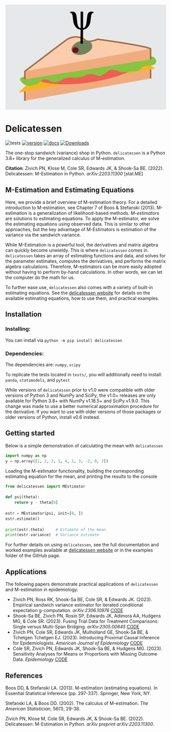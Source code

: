 ![delicatessen](docs/images/delicatessen_header.png)

# Delicatessen

![tests](https://github.com/pzivich/Delicatessen/actions/workflows/python-package.yml/badge.svg)
[![version](https://badge.fury.io/py/delicatessen.svg)](https://badge.fury.io/py/delicatessen)
[![docs](https://readthedocs.org/projects/deli/badge/?version=latest)](https://deli.readthedocs.io/en/latest/?badge=latest)
[![Downloads](https://pepy.tech/badge/delicatessen/month)](https://pepy.tech/project/delicatessen)

The one-stop sandwich (variance) shop in Python. `delicatessen` is a Python 3.8+ library for the generalized calculus
of M-estimation.

**Citation**: Zivich PN, Klose M, Cole SR, Edwards JK, & Shook-Sa BE. (2022). Delicatessen: M-Estimation in Python.
*arXiv:2203.11300* [stat.ME]


## M-Estimation and Estimating Equations

Here, we provide a brief overview of M-estimation theory. For a detailed introduction to M-estimation, see Chapter 7 of
Boos & Stefanski (2013). M-estimation is a generalization of likelihood-based methods. *M-estimators* are solutions to
estimating equations. To apply the M-estimator, we solve the estimating equations using observed data. This is similar
to other approaches, but the key advantage of M-Estimators is estimation of the variance via the sandwich variance.

While M-Estimation is a powerful tool, the derivatives and matrix algebra can quickly become unwieldy. This is where 
`delicatessen` comes in. `delicatessen` takes an array of estimating functions and data, and solves for the parameter
estimates, computes the derivatives, and performs the matrix algebra calculations. Therefore, M-estimators can be more
easily adopted without having to perform by-hand calculations. In other words, we can let the computer do the math for
us.

To further ease use, `delicatessen` also comes with a variety of built-in estimating equations. See
the [delicatessen website](https://deli.readthedocs.io/en/latest/) for details on the available estimating equations,
how to use them, and practical examples.


## Installation

### Installing:

You can install via `python -m pip install delicatessen`

### Dependencies:

The dependencies are: `numpy`, `scipy`

To replicate the tests located in `tests/`, you will additionally need to install: `panda`, `statsmodels`, and `pytest`

While versions of `delicatessen` prior to v1.0 were compatible with older versions of Python 3 and NumPy and SciPy, the
v1.0+ releases are only available for Python 3.8+ with NumPy v1.18.5+ and SciPy v1.9.0. This change was made to use
a better numerical approximation procedure for the derivative. If you want to use with older versions of those packages
or older versions of Python, install v0.6 instead.


## Getting started

Below is a simple demonstration of calculating the mean with `delicatessen`

```python
import numpy as np
y = np.array([1, 2, 3, 1, 4, 1, 3, -2, 0, 2])
```

Loading the M-estimator functionality, building the corresponding estimating equation for the mean, and printing the
results to the console

```python
from delicatessen import MEstimator

def psi(theta):
    return y - theta[0]

estr = MEstimator(psi, init=[0, ])
estr.estimate()

print(estr.theta)     # Estimate of the mean
print(estr.variance)  # Variance estimate
```

For further details on using `delicatessen`, see the full documentation and worked examples available
at [delicatessen website](https://deli.readthedocs.io/en/latest/) or in the examples folder of the GitHub page.


## Applications

The following papers demonstrate practical applications of `delicatessen` and M-estimation in epidemiology:

- Zivich PN, Ross RK, Shook-Sa BE, Cole SR, & Edwards JK. (2023). Empirical sandwich variance estimator for iterated
conditional expectation g-computation. *arXiv:2306.10976*
[CODE](https://github.com/pzivich/publications-code/tree/master/M-estimator_ICE)
- Shook-Sa BE, Zivich PN, Rosin SP, Edwards JK, Adimora AA, Hudgens MG, & Cole SR. (2023). Fusing Trial Data for
Treatment Comparisons: Single versus Multi-Span Bridging. *arXiv:2305.00845*
[CODE](https://github.com/bonnieshook/BridgedTreatmentComparisons)
- Zivich PN, Cole SR, Edwards JK, Mulholland GE, Shook-Sa BE, & Tchetgen Tchetgen EJ. (2023). Introducing Proximal
Causal Inference for Epidemiologists. *American Journal of Epidemiology*
[CODE](https://github.com/pzivich/publications-code/tree/master/ProximalCI)
- Cole SR, Zivich PN, Edwards JK, Shook-Sa BE, & Hudgens MG. (2023). Sensitivity Analyses for Means or Proportions with
Missing Outcome Data. *Epidemiology*
[CODE](https://github.com/pzivich/publications-code/tree/master/RobinsSensitivityAnalysis)


## References

Boos DD, & Stefanski LA. (2013). M-estimation (estimating equations). In Essential Statistical Inference
(pp. 297-337). Springer, New York, NY.

Stefanski LA, & Boos DD. (2002). The calculus of M-estimation. *The American Statistician*, 56(1), 29-38.

Zivich PN, Klose M, Cole SR, Edwards JK, & Shook-Sa BE. (2022). Delicatessen: M-Estimation in Python.
*arXiv preprint arXiv:2203.11300*.
